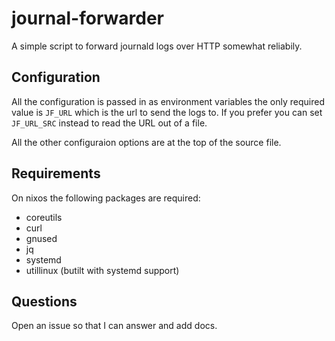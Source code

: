 # journal-forwarder
A simple script to forward journald logs over HTTP somewhat reliabily.

## Configuration

All the configuration is passed in as environment variables the only required value is `JF_URL` which is the url to send the logs to. If you prefer you can set `JF_URL_SRC` instead to read the URL out of a file.

All the other configuraion options are at the top of the source file.

## Requirements

On nixos the following packages are required:

- coreutils
- curl
- gnused
- jq
- systemd
- utillinux (butilt with systemd support)

## Questions

Open an issue so that I can answer and add docs.
